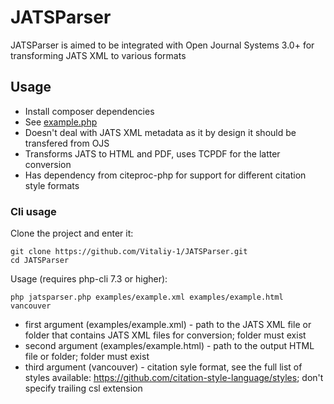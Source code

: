 # JATSParser
JATSParser is aimed to be integrated with Open Journal Systems 3.0+ for transforming JATS XML to various formats
## Usage
* Install composer dependencies
* See [example.php](examples/example.php)
* Doesn't deal with JATS XML metadata as it by design it should be transfered from OJS
* Transforms JATS to HTML and PDF, uses TCPDF for the latter conversion
* Has dependency from citeproc-php for support for different citation style formats 

### Cli usage
Clone the project and enter it:
```
git clone https://github.com/Vitaliy-1/JATSParser.git
cd JATSParser
```
Usage (requires php-cli 7.3 or higher):
```
php jatsparser.php examples/example.xml examples/example.html vancouver
```
* first argument (examples/example.xml) -  path to the JATS XML file or folder that contains JATS XML files for conversion; folder must exist
* second argument (examples/example.html) - path to the output HTML file or folder; folder must exist
* third argument (vancouver) - citation syle format, see the full list of styles available: https://github.com/citation-style-language/styles; don't specify trailing csl extension
